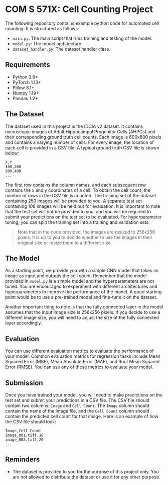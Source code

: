 # COM S 571X: Cell Counting Project
The following repository contains example python code for automated cell counting. It is structured as follows:
- `main.py`: The main script that runs training and testing of the model.
- `model.py`: The model architecture.
- `dataset_handler.py`: The dataset handler class.

## Requirements
- Python 3.8+
- PyTorch 1.13+
- Pillow 8.1+
- Numpy 1.19+
- Pandas 1.2+

## The Dataset
The dataset used in this project is the IDCIA v2 dataset. It contains microscopic images of Adult Hippocampal Progenitor Cells (AHPCs) and their corresponding ground truth cell counts. Each image is 600x800 pixels and contains a varying number of cells. For every image, the location of each cell is provided in a CSV file. A typical ground truth CSV file is shown below:
```
X,Y
100,200
300,400
...
```
The first row contains the column names, and each subsequent row contains the x and y coordinates of a cell. To obtain the cell count, the number of rows in the CSV file is counted. The training set of the dataset containing 250 images will be provided to you. A separate test set containing 108 images will be held out for evaluation. It is important to note that the test set will not be provided to you, and you will be required to submit your predictions on the test set to be evaluated. For hyperparameter tuning, you can split the training set into a training and validation sets.

> Note that in the code provided, the images are resized to 256x256 pixels. It is up to you to decide whether to use the images in their original size or resize them to a different size.

## The Model
As a starting point, we provide you with a simple CNN model that takes an image as input and outputs the cell count. Remember that the model provided in `model.py` is a simple model and the hyperparameters are not tuned. You are encouraged to experiment with different architectures and hyperparameters to improve the performance of the model. A good starting point would be to use a pre-trained model and fine-tune it on the dataset.

Another important thing to note is that the fully connected layer in the model assumes that the input image size is 256x256 pixels. If you decide to use a different image size, you will need to adjust the size of the fully connected layer accordingly.

## Evaluation
You can use different evaluation metrics to evaluate the performance of your model. Common evaluation metrics for regression tasks include Mean Squared Error (MSE), Mean Absolute Error (MAE), and Root Mean Squared Error (RMSE). You can use any of these metrics to evaluate your model. 

## Submission
Once you have trained your model, you will need to make predictions on the test set and submit your predictions in a CSV file. The CSV file should contain two columns: `Image` and `Cell Count`. The `Image` column should contain the name of the image file, and the `Cell Count` column should contain the predicted cell count for that image. Here is an example of how the CSV file should look:
```
Image,Cell Count
image_001.tiff,10
image_002.tiff,20
...
```

## Reminders
- The dataset is provided to you for the purpose of this project only. You are not allowed to distribute the dataset or use it for any other purpose.


